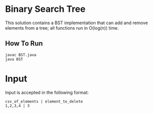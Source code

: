 # Binary Search Tree

This solution contains a BST implementation that can add and remove
elements from a tree; all functions run in O(log(n)) time. 

## How To Run

```
javac BST.java
java BST
```

# Input

Input is accepted in the following format: 

```
csv_of_elements | element_to_delete
1,2,3,4 | 3
```